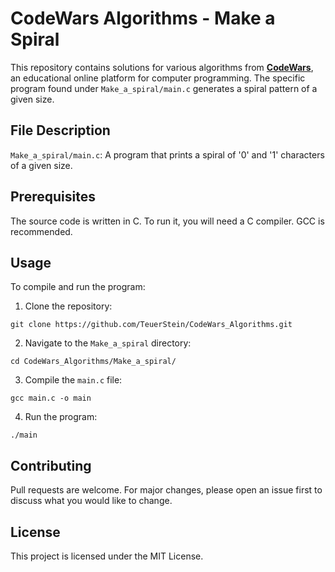 # CodeWars Algorithms - Make a Spiral
This repository contains solutions for various algorithms from **[CodeWars](https://codewars.com)**, an educational online platform for computer programming. The specific program found under `Make_a_spiral/main.c` generates a spiral pattern of a given size.

## File Description
`Make_a_spiral/main.c`: A program that prints a spiral of '0' and '1' characters of a given size.

## Prerequisites
The source code is written in C. To run it, you will need a C compiler. GCC is recommended.

## Usage
To compile and run the program:

1. Clone the repository:

``` git clone https://github.com/TeuerStein/CodeWars_Algorithms.git ```


2. Navigate to the `Make_a_spiral` directory:

``` cd CodeWars_Algorithms/Make_a_spiral/ ```


3. Compile the `main.c` file:

``` gcc main.c -o main ```


4. Run the program:

``` ./main ```

## Contributing
Pull requests are welcome. For major changes, please open an issue first to discuss what you would like to change.

## License
This project is licensed under the MIT License.
